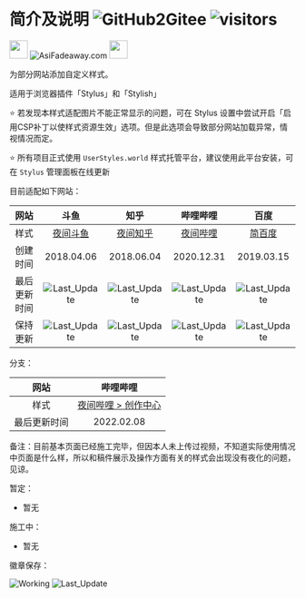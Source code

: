 # 简介及说明 ![GitHub2Gitee](https://github.com/QIUZAIYOU/Stylish/workflows/Mirror/badge.svg)  ![visitors](https://visitor-badge.glitch.me/badge?page_id=QIUZAIYOU.STYLISH)


<img src="https://camo.githubusercontent.com/3177a12d6dac9a08032f768208bde1cc65437e2fe48b102969255eb7ff5b7512/68747470733a2f2f7777772e61736966616465617761792e636f6d2f696d616765732f66617669636f6e2e737667" width="32" height="32"> ![AsiFadeaway.com](https://www.asifadeaway.com/imgs/Logo.png) <img src="https://camo.githubusercontent.com/3177a12d6dac9a08032f768208bde1cc65437e2fe48b102969255eb7ff5b7512/68747470733a2f2f7777772e61736966616465617761792e636f6d2f696d616765732f66617669636f6e2e737667" width="32" height="32">

为部分网站添加自定义样式。

适用于浏览器插件「Stylus」和「Stylish」

⭐ 若发现本样式适配图片不能正常显示的问题，可在 Stylus 设置中尝试开启「启用CSP补丁以使样式资源生效」选项。但是此选项会导致部分网站加载异常，情视情况而定。

⭐ 所有项目正式使用 `UserStyles.world` 样式托管平台，建议使用此平台安装，可在 `Stylus` 管理面板在线更新

目前适配如下网站：

| 网站 | 斗鱼 | 知乎 | 哔哩哔哩 | 百度 |
| :----: | :----: | :----: | :----: | :----: |
| 样式 | [夜间斗鱼](https://userstyles.world/style/240/nightmode-for-douyu-com) | [夜间知乎](https://userstyles.world/style/242/nightmode-for-zhihu-com) | [夜间哔哩](https://userstyles.world/style/241/nightmode-for-bilibili-com) | [简百度](https://userstyles.world/style/243/simple-baidu) |
| 创建时间 | 2018.04.06 | 2018.06.04 | 2020.12.31 | 2019.03.15 |
| 最后更新时间 | ![Last_Update](https://img.shields.io/badge/dynamic/json?label=&query=%24.date&url=https%3A%2F%2Fqian.npkn.net%2Fget-stylish-last-update-date%3Fstylish%3DDouyu) | ![Last_Update](https://img.shields.io/badge/dynamic/json?label=&query=%24.date&url=https%3A%2F%2Fqian.npkn.net%2Fget-stylish-last-update-date%3Fstylish%3DZhihu) | ![Last_Update](https://img.shields.io/badge/dynamic/json?label=&query=%24.date&url=https%3A%2F%2Fqian.npkn.net%2Fget-stylish-last-update-date%3Fstylish%3DBilibili) | ![Last_Update](https://img.shields.io/badge/dynamic/json?label=&query=%24.date&url=https%3A%2F%2Fqian.npkn.net%2Fget-stylish-last-update-date%3Fstylish%3DBaidu) |
| 保持更新 | ![Last_Update](https://img.shields.io/badge/dynamic/json?label=&query=%24.diff&url=https%3A%2F%2Fqian.npkn.net%2Fget-stylish-last-update-date%3Fstylish%3DDouyu) | ![Last_Update](https://img.shields.io/badge/dynamic/json?label=&query=%24.diff&url=https%3A%2F%2Fqian.npkn.net%2Fget-stylish-last-update-date%3Fstylish%3DZhihu) | ![Last_Update](https://img.shields.io/badge/dynamic/json?label=&query=%24.diff&url=https%3A%2F%2Fqian.npkn.net%2Fget-stylish-last-update-date%3Fstylish%3DBilibili) | ![Last_Update](https://img.shields.io/badge/dynamic/json?label=&query=%24.diff&url=https%3A%2F%2Fqian.npkn.net%2Fget-stylish-last-update-date%3Fstylish%3DBaidu) |

分支：

| 网站 | 哔哩哔哩 |
| :----: | :----: |
| 样式 |[夜间哔哩 > 创作中心](https://userstyles.world/style/241/nightmode-for-bilibili-com)|
| 最后更新时间 | 2022.02.08 |

备注：目前基本页面已经施工完毕，但因本人未上传过视频，不知道实际使用情况中页面是什么样，所以和稿件展示及操作方面有关的样式会出现没有夜化的问题，见谅。

暂定：

- 暂无

施工中：

- 暂无

徽章保存：

![Working](https://img.shields.io/badge/%E6%96%BD%E5%B7%A5%E4%B8%AD-%E6%95%AC%E8%AF%B7%E6%9C%9F%E5%BE%85-brightgreen) ![Last_Update](https://img.shields.io/badge/%E6%9C%80%E5%90%8E%E6%9B%B4%E6%96%B0-xxxx.xx.xx-blue)
